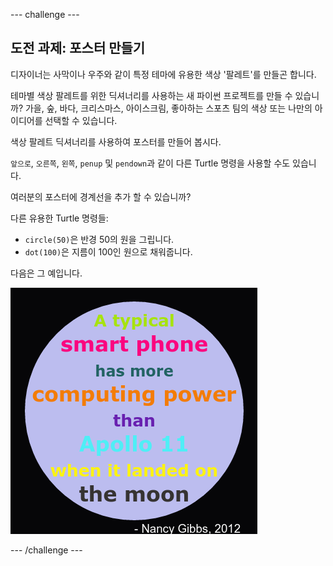 \--- challenge \---

## 도전 과제: 포스터 만들기

디자이너는 사막이나 우주와 같이 특정 테마에 유용한 색상 '팔레트'를 만들곤 합니다.

테마별 색상 팔레트를 위한 딕셔너리를 사용하는 새 파이썬 프로젝트를 만들 수 있습니까? 가을, 숲, 바다, 크리스마스, 아이스크림, 좋아하는 스포츠 팀의 색상 또는 나만의 아이디어를 선택할 수 있습니다.

색상 팔레트 딕셔너리를 사용하여 포스터를 만들어 봅시다.

`앞으로`, `오른쪽`, `왼쪽`, `penup` 및 `pendown`과 같이 다른 Turtle 명령을 사용할 수도 있습니다.

여러분의 포스터에 경계선을 추가 할 수 있습니까?

다른 유용한 Turtle 명령들:

+ `circle(50)`은 반경 50의 원을 그립니다.
+ `dot(100)`은 지름이 100인 원으로 채워줍니다. 

다음은 그 예입니다.

![스크린샷](images/colourful-finished.png)

\--- /challenge \---